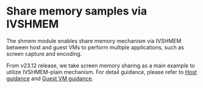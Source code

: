 # Share memory samples via IVSHMEM

The shmem module enables share memory mechanism via IVSHMEM between host and guest VMs to perform multiple applications, such as screen capture and encoding.

From v23.12 release, we take screen memory sharing as a main example to utilize IVSHMEM-plain mechanism. For detail guidance, please refer to [Host guidance](host/README.md) and [Guest VM guidance](guestVMs/README.md).
